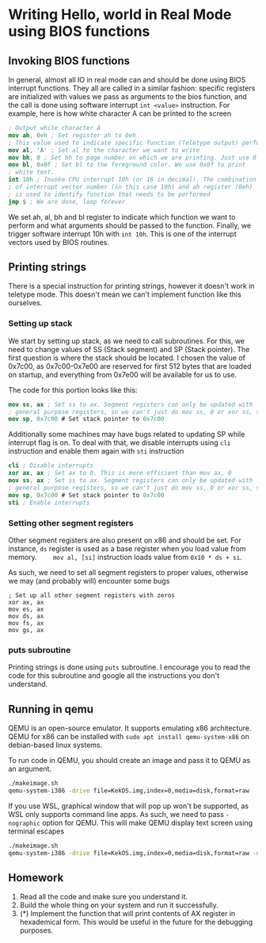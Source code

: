 # Writing Hello, world in Real Mode using BIOS functions

## Invoking BIOS functions

In general, almost all IO in real mode can and should be done using BIOS interrupt functions. They all are called in a similar fashion: specific registers are initialized with values we pass as arguments to the bios function, and the call is done using software interrupt ```int <value>``` instruction. For example, here is how white character A can be printed to the screen

```nasm
; Output white character A
mov ah, 0eh ; Set register ah to 0eh 
; This value used to indicate specific function (Teletype output) performed
mov al, 'A' ; Set al to the character we want to write
mov bh, 0 ; Set bh to page number on which we are printing. Just use 0
mov bl, 0x0f ; Set bl to the foreground color. We use 0x0f to print
; white text.
int 10h ; Invoke CPU interrupt 10h (or 16 in decimal). The combination
; of interrupt vector number (in this case 10h) and ah register (0eh)
; is used to identify function that needs to be performed
jmp $ ; We are done, loop forever
```
We set ah, al, bh and bl register to indicate which function we want to perform and what arguments should be passed to the function. Finally, we trigger software interrupt 10h with ```int 10h```. This is one of the interrupt vectors used by BIOS routines.

## Printing strings

There is a special instruction for printing strings, however it doesn't work in teletype mode. This doesn't mean we can't implement function like this ourselves.

### Setting up stack

We start by setting up stack, as we need to call subroutines. For this, we need to change values of SS (Stack segment) and SP (Stack pointer). The first question is where the stack should be located. I chosen the value of 0x7c00, as 0x7c00-0x7e00 are reserved for first 512 bytes that are loaded on startup, and everything from 0x7e00 will be available for us to use.

The code for this portion looks like this:
```nasm
mov ss, ax ; Set ss to ax. Segment registers can only be updated with
; general purpose registers, so we can't just do mov ss, 0 or xor ss, ss
mov sp, 0x7c00 # Set stack pointer to 0x7c00
```
Additionally some machines may have bugs related to updating SP while interrupt flag is on. To deal with that, we disable interrupts using ```cli``` instruction and enable them again with ```sti``` instruction
```nasm
cli ; Disable interrupts
xor ax, ax ; Set ax to 0. This is more efficient than mov ax, 0
mov ss, ax ; Set ss to ax. Segment registers can only be updated with
; general purpose registers, so we can't just do mov ss, 0 or xor ss, ss
mov sp, 0x7c00 # Set stack pointer to 0x7c00
sti ; Enable interrupts
```

### Setting other segment registers

Other segment registers are also present on x86 and should be set. For instance, ```ds``` register is used as a base register when you load value from memory. ```    mov al, [si]``` instruction loads value from ```0x10 * ds + si```.

As such, we need to set all segment registers to proper values, otherwise we may (and probably will) encounter some bugs
```
; Set up all other segment registers with zeros
xor ax, ax
mov es, ax
mov ds, ax
mov fs, ax
mov gs, ax
```

### puts subroutine

Printing strings is done using ```puts``` subroutine. I encourage you to read the code for this subroutine and google all the instructions you don't understand.

## Running in qemu

QEMU is an open-source emulator. It supports emulating x86 architecture. QEMU for x86 can be installed with ```sudo apt install qemu-system-x86``` on debian-based linux systems.

To run code in QEMU, you should create an image and pass it to QEMU as an argument.

```bash
./makeimage.sh
qemu-system-i386 -drive file=KekOS.img,index=0,media=disk,format=raw
```
If you use WSL, graphical window that will pop up won't be supported, as WSL only supports command line apps. As such, we need to pass ```-nographic``` option for QEMU. This will make QEMU display text screen using terminal escapes
```bash
./makeimage.sh
qemu-system-i386 -drive file=KekOS.img,index=0,media=disk,format=raw -nographic
```

## Homework

1. Read all the code and make sure you understand it.
2. Build the whole thing on your system and run it successfully.
3. (*) Implement the function that will print contents of AX register in hexademical form. This would be useful in the future for the debugging purposes.